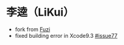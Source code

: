 # 李逵（LiKui）
* fork from [Fuzi](https://github.com/cezheng/Fuzi)
* fixed building error in Xcode9.3 [#issue77](https://github.com/cezheng/Fuzi/issues/77)